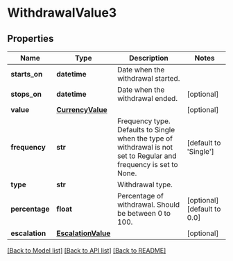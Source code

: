 # WithdrawalValue3

## Properties
Name | Type | Description | Notes
------------ | ------------- | ------------- | -------------
**starts_on** | **datetime** | Date when the withdrawal started. | 
**stops_on** | **datetime** | Date when the withdrawal ended. | [optional] 
**value** | [**CurrencyValue**](CurrencyValue.md) |  | [optional] 
**frequency** | **str** | Frequency type. Defaults to Single when the type of withdrawal is not set to Regular and frequency is set to None. | [default to 'Single']
**type** | **str** | Withdrawal type. | 
**percentage** | **float** | Percentage of withdrawal. Should be between 0 to 100. | [optional] [default to 0.0]
**escalation** | [**EscalationValue**](EscalationValue.md) |  | [optional] 

[[Back to Model list]](../README.md#documentation-for-models) [[Back to API list]](../README.md#documentation-for-api-endpoints) [[Back to README]](../README.md)

